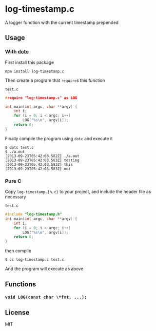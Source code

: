 log-timestamp.c
===============

A logger function with the current timestamp prepended

Usage
-----

### With [dotc](https://github.com/substack/dotc)

First install this package

    npm install log-timestamp.c

Then create a program that `require`s this function

`test.c`
``` c
#require "log-timestamp.c" as LOG

int main(int argc, char **argv) {
	int i;
	for (i = 0; i < argc; i++)
		LOG("%s\n", argv[i]);
	return 0;
}
```

Finally compile the program using `dotc` and execute it

```
$ dotc test.c
$ ./a.out
[2013-09-23T05:42:03.582Z] ./a.out
[2013-09-23T05:42:03.583Z] testing
[2013-09-23T05:42:03.583Z] this
[2013-09-23T05:42:03.583Z] out
```

### Pure C

Copy `log-timestamp.{h,c}` to your project, and include the header
file as necessary

`test.c`
``` c
#include "log-timestamp.h"
int main(int argc, char **argv) {
	int i;
	for (i = 0; i < argc; i++)
		LOG("%s\n", argv[i]);
	return 0;
}
```

then compile

```
$ cc log-timestamp.c test.c
```

And the program will execute as above

Functions
---------

### `void LOG(const char \*fmt, ...);`

License
-------

MIT
